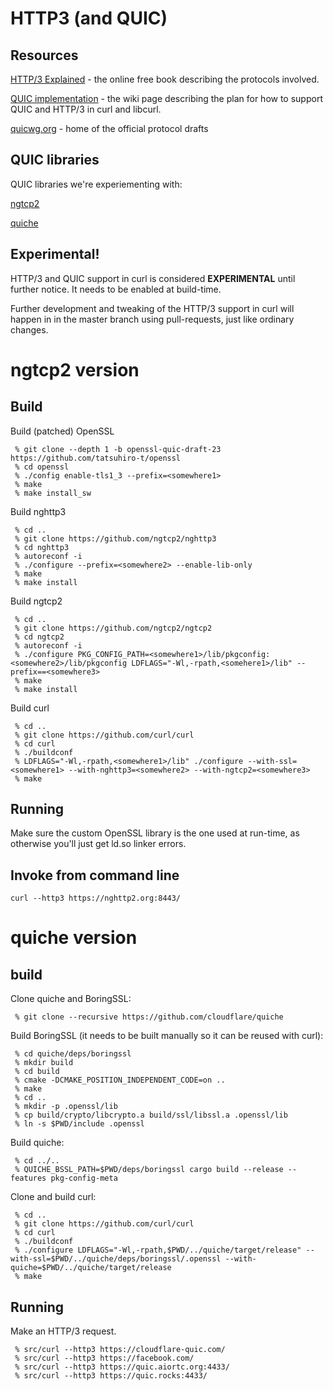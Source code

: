 # HTTP3 (and QUIC)

## Resources

[HTTP/3 Explained](https://daniel.haxx.se/http3-explained/) - the online free
book describing the protocols involved.

[QUIC implementation](https://github.com/curl/curl/wiki/QUIC-implementation) -
the wiki page describing the plan for how to support QUIC and HTTP/3 in curl
and libcurl.

[quicwg.org](https://quicwg.org/) - home of the official protocol drafts

## QUIC libraries

QUIC libraries we're experiementing with:

[ngtcp2](https://github.com/ngtcp2/ngtcp2)

[quiche](https://github.com/cloudflare/quiche)

## Experimental!

HTTP/3 and QUIC support in curl is considered **EXPERIMENTAL** until further
notice. It needs to be enabled at build-time.

Further development and tweaking of the HTTP/3 support in curl will happen in
in the master branch using pull-requests, just like ordinary changes.

# ngtcp2 version

## Build

Build (patched) OpenSSL

     % git clone --depth 1 -b openssl-quic-draft-23 https://github.com/tatsuhiro-t/openssl
     % cd openssl
     % ./config enable-tls1_3 --prefix=<somewhere1>
     % make
     % make install_sw

Build nghttp3

     % cd ..
     % git clone https://github.com/ngtcp2/nghttp3
     % cd nghttp3
     % autoreconf -i
     % ./configure --prefix=<somewhere2> --enable-lib-only
     % make
     % make install

Build ngtcp2

     % cd ..
     % git clone https://github.com/ngtcp2/ngtcp2
     % cd ngtcp2
     % autoreconf -i
     % ./configure PKG_CONFIG_PATH=<somewhere1>/lib/pkgconfig:<somewhere2>/lib/pkgconfig LDFLAGS="-Wl,-rpath,<somehere1>/lib" --prefix==<somewhere3>
     % make
     % make install

Build curl

     % cd ..
     % git clone https://github.com/curl/curl
     % cd curl
     % ./buildconf
     % LDFLAGS="-Wl,-rpath,<somewhere1>/lib" ./configure --with-ssl=<somewhere1> --with-nghttp3=<somewhere2> --with-ngtcp2=<somewhere3>
     % make

## Running

Make sure the custom OpenSSL library is the one used at run-time, as otherwise
you'll just get ld.so linker errors.

## Invoke from command line

    curl --http3 https://nghttp2.org:8443/

# quiche version

## build

Clone quiche and BoringSSL:

     % git clone --recursive https://github.com/cloudflare/quiche

Build BoringSSL (it needs to be built manually so it can be reused with curl):

     % cd quiche/deps/boringssl
     % mkdir build
     % cd build
     % cmake -DCMAKE_POSITION_INDEPENDENT_CODE=on ..
     % make
     % cd ..
     % mkdir -p .openssl/lib
     % cp build/crypto/libcrypto.a build/ssl/libssl.a .openssl/lib
     % ln -s $PWD/include .openssl

Build quiche:

     % cd ../..
     % QUICHE_BSSL_PATH=$PWD/deps/boringssl cargo build --release --features pkg-config-meta

Clone and build curl:

     % cd ..
     % git clone https://github.com/curl/curl
     % cd curl
     % ./buildconf
     % ./configure LDFLAGS="-Wl,-rpath,$PWD/../quiche/target/release" --with-ssl=$PWD/../quiche/deps/boringssl/.openssl --with-quiche=$PWD/../quiche/target/release
     % make

## Running

Make an HTTP/3 request.

     % src/curl --http3 https://cloudflare-quic.com/
     % src/curl --http3 https://facebook.com/
     % src/curl --http3 https://quic.aiortc.org:4433/
     % src/curl --http3 https://quic.rocks:4433/
